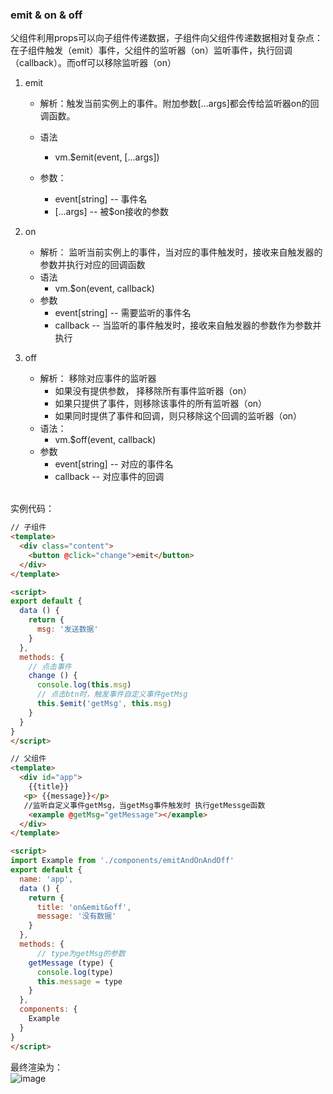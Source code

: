 ### emit & on & off
父组件利用props可以向子组件传递数据，子组件向父组件传递数据相对复杂点：在子组件触发（emit）事件，父组件的监听器（on）监听事件，执行回调（callback）。而off可以移除监听器（on）
1. emit
    - 解析：触发当前实例上的事件。附加参数[...args]都会传给监听器on的回调函数。
    - 语法
        - vm.$emit(event, [...args])

    - 参数： 
        - event[string] -- 事件名
        - [...args] -- 被$on接收的参数

2. on
    - 解析： 监听当前实例上的事件，当对应的事件触发时，接收来自触发器的参数并执行对应的回调函数
    - 语法
        - vm.$on(event, callback)
    - 参数
        - event[string] -- 需要监听的事件名
        - callback -- 当监听的事件触发时，接收来自触发器的参数作为参数并执行
3. off
    - 解析： 移除对应事件的监听器
        - 如果没有提供参数， 择移除所有事件监听器（on）
        - 如果只提供了事件，则移除该事件的所有监听器（on）
        - 如果同时提供了事件和回调，则只移除这个回调的监听器（on）
    - 语法：
        - vm.$off(event, callback)
    - 参数
        - event[string] -- 对应的事件名
        - callback -- 对应事件的回调

<br>
实例代码：

```html
// 子组件
<template>
  <div class="content">
    <button @click="change">emit</button>
  </div>
</template>

<script>
export default {
  data () {
    return {
      msg: '发送数据'
    }
  },
  methods: {
    // 点击事件
    change () {
      console.log(this.msg)
      // 点击btn时，触发事件自定义事件getMsg
      this.$emit('getMsg', this.msg)
    }
  }
}
</script>
```
```html
// 父组件
<template>
  <div id="app">
    {{title}}
   <p> {{message}}</p>
   //监听自定义事件getMsg，当getMsg事件触发时 执行getMessge函数
    <example @getMsg="getMessage"></example>
  </div>
</template>

<script>
import Example from './components/emitAndOnAndOff'
export default {
  name: 'app',
  data () {
    return {
      title: 'on&emit&off',
      message: '没有数据'
    }
  },
  methods: {
      // type为getMsg的参数
    getMessage (type) {
      console.log(type)
      this.message = type
    }
  },
  components: {
    Example
  }
}
</script>
```
最终渲染为：
<br>
![image](https://github.com/anth-angle/my/blob/master/images/emit_01.png?raw=true)
